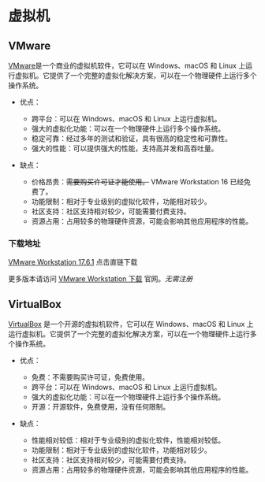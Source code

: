 # 虚拟机

## VMware

[VMware][vmware]是一个商业的虚拟机软件，它可以在 Windows、macOS 和 Linux 上运行虚拟机。它提供了一个完整的虚拟化解决方案，可以在一个物理硬件上运行多个操作系统。

- 优点：
  - 跨平台：可以在 Windows、macOS 和 Linux 上运行虚拟机。
  - 强大的虚拟化功能：可以在一个物理硬件上运行多个操作系统。
  - 稳定可靠：经过多年的测试和验证，具有很高的稳定性和可靠性。
  - 强大的性能：可以提供强大的性能，支持高并发和高吞吐量。

- 缺点：
  - 价格昂贵：~~需要购买许可证才能使用。~~ VMware Workstation 16 已经免费了。
  - 功能限制：相对于专业级别的虚拟化软件，功能相对较少。
  - 社区支持：社区支持相对较少，可能需要付费支持。
  - 资源占用：占用较多的物理硬件资源，可能会影响其他应用程序的性能。

### 下载地址

[VMware Workstation 17.6.1][vmware17.6.1] 点击直链下载

更多版本请访问 [VMware Workstation 下载][vmware-download] 官网。*无需注册*

## VirtualBox

[VirtualBox][virtualbox] 是一个开源的虚拟机软件，它可以在 Windows、macOS 和 Linux 上运行虚拟机。它提供了一个完整的虚拟化解决方案，可以在一个物理硬件上运行多个操作系统。

- 优点：
  - 免费：不需要购买许可证，免费使用。
  - 跨平台：可以在 Windows、macOS 和 Linux 上运行虚拟机。
  - 强大的虚拟化功能：可以在一个物理硬件上运行多个操作系统。
  - 开源：开源软件，免费使用，没有任何限制。

- 缺点：
  - 性能相对较低：相对于专业级别的虚拟化软件，性能相对较低。
  - 功能限制：相对于专业级别的虚拟化软件，功能相对较少。
  - 社区支持：社区支持相对较少，可能需要付费支持。
  - 资源占用：占用较多的物理硬件资源，可能会影响其他应用程序的性能。



[vmware]: www.wmware.com
[virtualbox]: https://www.virtualbox.org/
[vmware17.6.1]: https://softwareupdate.vmware.com/cds/vmw-desktop/ws/17.6.1/24319023/windows/core/VMware-workstation-17.6.1-24319023.exe.tar
[vmware-download]: https://softwareupdate.vmware.com/cds/vmw-desktop/
